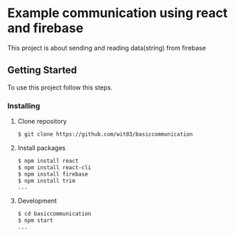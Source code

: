 # Example communication using react and firebase
This project is about sending and reading data(string) from firebase

## Getting Started
To use this project follow this steps.


### Installing

01. Clone repository

    ```markdown
    $ git clone https://github.com/wit03/basiccommunication
    ```

02. Install packages

    ```markdown
    $ npm install react
    $ npm install react-cli
    $ npm install firebase
    $ npm install trim
    ...
    ```
03. Development

    ```markdown
    $ cd basiccommunication
    $ npm start
    ...
    ```

